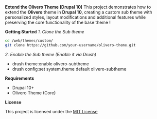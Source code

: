 **Extend the Olivero Theme (Drupal 10)**
This project demonstrates how to extend the **Olivero** theme in **Drupal 10**, creating a custom sub theme with personalized styles, layout modifications and additional features while preserving the core functionality of the base theme !

**Getting Started**
*1. Clone the Sub theme*
```bash
cd /web/themes/custom/
git clone https://github.com/your-username/olivero-theme.git
```
*2. Enable the Sub theme (Enable it via Drush)*
- drush theme:enable olivero-subtheme
- drush config:set system.theme default olivero-subtheme

**Requirements**
- Drupal 10+
- Olivero Theme (Core)

**License**

This project is licensed under the [MIT License](./LICENSE)
